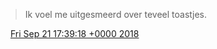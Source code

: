 > Ik voel me uitgesmeerd over teveel toastjes\.

<img src="../../media/tweet.ico" width="12" /> [Fri Sep 21 17:39:18 +0000 2018](https://twitter.com/DromerDenker/status/1043192960941219841)